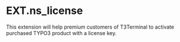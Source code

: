 # EXT.ns_license

This extension will help premium customers of T3Terminal to activate purchased TYPO3 product with a license key.